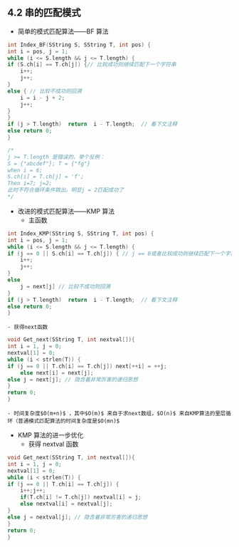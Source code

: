 ## 4.2 串的匹配模式

- 简单的模式匹配算法——BF 算法

```cpp
int Index_BF(SString S, SString T, int pos) {
int i = pos, j = 1;
while (i <= S.length && j <= T.length) {
if (S.ch[i] == T.ch[j]) {// 比较成功则继续匹配下一个字符串
    i++;
    j++;
}
else { // 比较不成功则回溯
    i = i - j + 2;
    j++;
}
}
if (j > T.length)  return  i - T.length;  // 看下文注释
else return 0;
}

/*
j >= T.length 是错误的，举个反例：
S = {"abcdef"}; T = {"fg"}
when i = 6;
S.ch[i] = T.ch[j] = 'f';
Then i=7; j=2;
此时不符合循环条件跳出。明显j = 2匹配成功了
*/

```

- 改进的模式匹配算法——KMP 算法
  - 主函数

```cpp
int Index_KMP(SString S, SString T, int pos) {
int i = pos, j = 1;
while (i <= S.length && j <= T.length) {
if (j == 0 || S.ch[i] == T.ch[j]) { // j == 0或者比较成功则继续匹配下一个字符串
    i++;
    j++;
}
else
    j = next[j] // 比较不成功则回溯
}
if (j > T.length)  return  i - T.length;  // 看下文注释
else return 0;
}
```

    - 获得next函数

```cpp
void Get_next(SString T, int nextval[]){
int i = 1, j = 0;
nextval[1] = 0;
while (i < strlen(T)) {
if (j == 0 || T.ch[i] == T.ch[j]) next[++i] = ++j;
    else next[i] = next[j];
else j = next[j]; // 隐含着非常厉害的递归思想
}
return 0;
}
```

    - 时间复杂度$O(m+n)$ ，其中$O(m)$ 来自于求next数组，$O(n)$ 来自KMP算法的里层循环（普通模式匹配算法的时间复杂度是$O(mn)$

- KMP 算法的进一步优化
  - 获得 nextval 函数

```cpp
void Get_next(SString T, int nextval[]){
int i = 1, j = 0;
nextval[1] = 0;
while (i < strlen(T)) {
if (j == 0 || T.ch[i] == T.ch[j]) {
    i++;j++;
    if(T.ch[i] != T.ch[j]) nextval[i] = j;
    else nextval[i] = nextval[j];
}
else j = nextval[j]; // 隐含着非常厉害的递归思想
}
return 0;
}
```

<!-- ### 习题
  - 思考：手算next数组→①next[ 1 ] = 0②next[ 2 ] = 1③next[ i ] = 前缀 和 后缀 最大交集 + 1
  - 思考：` {aba} ` 的前缀和后缀分别是什么?→前缀{a, ab}（没有b，必须连续且包含第一个字符），后缀{a, ba}（必须连续且包含最后一个字符）
  - 思考：模式串为` a b a b a a ` 求next数组→0 1 1 2 3 4
  - 思考：模式串为` a a a a b `，求next和nextval数组?→0 1 2 3 4；0 0 0 0 4
  - 5 和 7，串 ` a b a b a a a b a b a a ` 的next数组和nextval值为?→011234223456 ；010104210104
  - 9【2019】设主串` a b a a b a a b c a b a a b c ` ，模式串 S = ` a b a a b c `，采用KMP算法进行模式匹配，到匹配成功时为止，在匹配过程中进行的单个字符间的比较次数是?→10次，abaabc的next数组为 0 1 1 2 2 3，开始匹配到主串的第六个字符a时匹配失败，然后 j = next[j] = 3，继续比较当前值，匹配成功，共10次 -->
